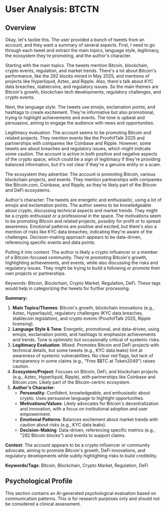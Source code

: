 # User Analysis: BTCTN

## Overview

<think>
Okay, let's tackle this. The user provided a bunch of tweets from an account, and they want a summary of several aspects. First, I need to go through each tweet and extract the main topics, language style, legitimacy, the ecosystem they're promoting, and the author's character.

Starting with the main topics. The tweets mention Bitcoin, blockchain, crypto events, regulation, and market trends. There's a lot about Bitcoin's performance, like the 282 blocks mined in May 2025, and mentions of projects like Hyperliquid, Aztec, and Ripple. Also, there's talk about KYC data breaches, stablecoins, and regulatory issues. So the main themes are Bitcoin's growth, blockchain tech developments, regulatory challenges, and crypto events.

Next, the language style. The tweets use emojis, exclamation points, and hashtags to create excitement. They're informative but also promotional, trying to highlight achievements and events. The tone is upbeat and persuasive, aiming to engage the audience with news and opportunities.

Legitimacy evaluation. The account seems to be promoting Bitcoin and related projects. They mention events like the ProofofTalk 2025 and partnerships with companies like Coinbase and Ripple. However, some tweets are about breaches and regulatory issues, which might indicate some caution. The account is active in both positive and negative aspects of the crypto space, which could be a sign of legitimacy if they're providing balanced information, but it's not clear if they're a genuine entity or a scam.

The ecosystem they advertise: The account is promoting Bitcoin, various blockchain projects, and events. They mention partnerships with companies like Bitcoin.com, Coinbase, and Ripple, so they're likely part of the Bitcoin and DeFi ecosystems.

Author's character: The tweets are energetic and enthusiastic, using a lot of emojis and exclamation points. The author seems to be knowledgeable about crypto, discussing technical aspects and market trends. They might be a crypto enthusiast or a professional in the space. The motivations seem to be promoting Bitcoin and related projects, possibly for profit or to spread awareness. Emotional patterns are positive and excited, but there's also a mention of risks like KYC data breaches, indicating they're aware of the challenges. Decision-making approach appears to be data-driven, referencing specific events and data points.

Putting it into context: The author is likely a crypto influencer or a member of a Bitcoin-focused community. They're promoting Bitcoin's growth, highlighting achievements, and events, while also discussing the risks and regulatory issues. They might be trying to build a following or promote their own projects or partnerships.

Keywords: Bitcoin, Blockchain, Crypto Market, Regulation, DeFi. These tags would help in categorizing the tweets for further processing.
</think>

**Summary:**  
1. **Main Topics/Themes**: Bitcoin's growth, blockchain innovations (e.g., Aztec, Hyperliquid), regulatory challenges (KYC data breaches, stablecoin legislation), and crypto events (ProofofTalk 2025, Ripple licensing).  
2. **Language Style & Tone**: Energetic, promotional, and data-driven, using emojis, exclamation points, and hashtags to emphasize achievements and trends. Tone is optimistic but occasionally critical of systemic risks.  
3. **Legitimacy Evaluation**: Mixed. Promotes Bitcoin and DeFi projects with technical details, but some tweets (e.g., KYC data leaks) hint at awareness of systemic vulnerabilities. No clear red flags, but lack of transparency in some claims (e.g., "Free $BTC at Token2049") raises caution.  
4. **Ecosystem/Project**: Focuses on Bitcoin, DeFi, and blockchain projects (e.g., Aztec, Hyperliquid, Ripple), with partnerships like Coinbase and Bitcoin.com. Likely part of the Bitcoin-centric ecosystem.  
5. **Author's Character**:  
   - **Personality**: Confident, knowledgeable, and enthusiastic about crypto. Uses persuasive language to highlight opportunities.  
   - **Motivations/Values**: Likely advocates for Bitcoin's decentralization and innovation, with a focus on institutional adoption and user empowerment.  
   - **Emotional Patterns**: Balances excitement about market trends with caution about risks (e.g., KYC data leaks).  
   - **Decision-Making**: Data-driven, referencing specific metrics (e.g., "282 Bitcoin blocks") and events to support claims.  

**Context**: The account appears to be a crypto influencer or community advocate, aiming to promote Bitcoin's growth, DeFi innovations, and regulatory developments while subtly highlighting risks to build credibility.  

**Keywords/Tags**: Bitcoin, Blockchain, Crypto Market, Regulation, DeFi

## Psychological Profile

This section contains an AI-generated psychological evaluation based on communication patterns. This is for research purposes only and should not be considered a clinical assessment.
